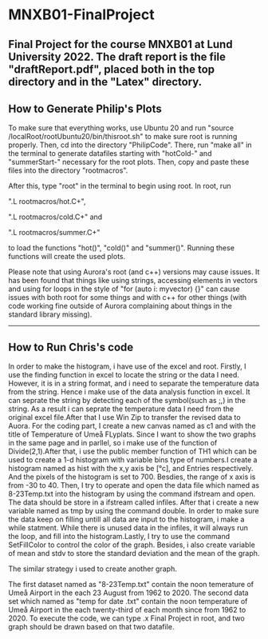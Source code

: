 # MNXB01-FinalProject
Final Project for the course MNXB01 at Lund University 2022.
The draft report is the file "draftReport.pdf", placed both in the top directory and in the "Latex" directory.
--------------------------------
How to Generate Philip's Plots
-------------------------------
To make sure that everything works, use Ubuntu 20 and run
"source /localRoot/rootUbuntu20/bin/thisroot.sh"
to make sure root is running properly. Then, cd into the directory "PhilipCode". There, run 
"make all" in the terminal to generate datafiles starting with "hotCold-" and "summerStart-" necessary for the root plots.
Then, copy and paste these files into the directory "rootmacros". 

After this, type "root" in the terminal to begin using root. In root, run 

".L rootmacros/hot.C+",

".L rootmacros/cold.C+" and

".L rootmacros/summer.C+"

to load the functions "hot()", "cold()" and "summer()". Running these functions will create the used plots.


Please note that using Aurora's root (and c++) versions may cause issues. It has been found that things like using strings,
accessing elements in vectors and using for loops in the style of "for (auto i: myvector) {}" can cause issues with both 
root for some things and with c++ for other things (with code working fine outside of Aurora complaining about things in the 
standard library missing).



---------------------------------
How to Run Chris's code
---------------------------------
In order to make the histogram, i have use of the excel and root. Firstly, I use the finding function in excel to locate the string or the data I need. However, it is in a string format, and i need to separate the temperature data from the string. Hence i make use of the data analysis function in excel. It can seprate the string by detecting each of the symbol(such as ;,) in the string. As a result i can seprate the temperature data I need from the original excel file.After that I use Win Zip to transfer the revised data to Auora. For the coding part, I create a new canvas named as c1 and with the title of Temperature of Umeå FLyplats. Since I want to show the two graphs in the same page and in parllel, so i make use of the function of Divide(2,1).After that, i use the public member function of TH1 which can be used to create a 1-d histogram with variable bins type of numbers.I create a histogram named as hist with the x,y axis be [°c], and Entries respectively. And the pixels of the histogram is set to 700. Besdies, the range of x axis is from -30 to 40. Then, I try to operate and open  the data file which named as 8-23Temp.txt into the histogram by using the command ifstream and open. The data should be store in a ifstream called infiles. After that i create a new variable named as tmp by using the command double. In order to make sure the data keep on filling untill all data are input to the histogram, i make a while statment. While there is unused data in the infiles, it will always run the loop, and fill into the histogram.Lastly, I try to use  the command SetFillColor to control the color of the graph. Besides, i also create variable of mean and stdv to store the standard deviation and the mean of the graph.

The similar strategy i used to create another graph. 

The first dataset named as "8-23Temp.txt" contain the noon temerature of Umeå Airport in the each 23 August from 1962 to 2020. The second data set which named as "temp for date .txt" contain the noon temperature of Umeå Airport in the each twenty-third of each month since from 1962 to 2020. To execute the code, we can type .x Final Project in root, and two graph should be drawn based on that two datafile.





